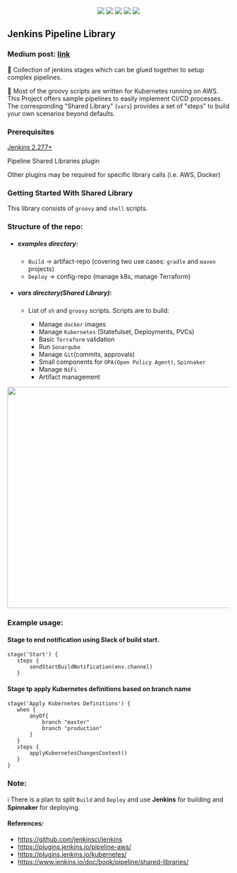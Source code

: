 <p align="center">
    <a href="https://www.apache.org/licenses/LICENSE-2.0" alt="license">
        <img src="https://img.shields.io/github/license/tomarv2/jenkins-pipeline-library" /></a>
    <a href="https://github.com/tomarv2/jenkins-pipeline-library/tags" alt="GitHub tag">
        <img src="https://img.shields.io/github/v/tag/tomarv2/jenkins-pipeline-library" /></a>
    <a href="https://stackoverflow.com/users/6679867/tomarv2" alt="Stack Exchange reputation">
        <img src="https://img.shields.io/stackexchange/stackoverflow/r/6679867"></a>
    <a href="https://discord.gg/XH975bzN" alt="chat on Discord">
        <img src="https://img.shields.io/discord/813961944443912223?logo=discord"></a>
    <a href="https://twitter.com/intent/follow?screen_name=varuntomar2019" alt="follow on Twitter">
        <img src="https://img.shields.io/twitter/follow/varuntomar2019?style=social&logo=twitter"></a>
</p>

## Jenkins Pipeline Library

### Medium post: [link](https://medium.com/tomarv2/jenkins-shared-libraries-ab64f7acac68)

:wave: Collection of jenkins stages which can be glued together to setup complex pipelines.

:wave: Most of the groovy scripts are written for Kubernetes running on AWS.  This Project offers sample pipelines to easily implement CI/CD processes. The corresponding "Shared Library" (`vars`) provides a set of "steps" to build your own scenarios beyond defaults.

### Prerequisites

[Jenkins 2.277+](https://hub.docker.com/r/jenkins/jenkins/tags/?page=1&ordering=last_updated)

Pipeline Shared Libraries plugin

Other plugins may be required for specific library calls (i.e. AWS, Docker)

### Getting Started With Shared Library

This library consists of `groovy` and `shell` scripts. 

### Structure of the repo:

 - ##### examples directory:
    - `Build` -> artifact-repo (covering two use cases: `gradle` and `maven` projects)
    - `Deploy` -> config-repo (manage k8s, manage Terraform)
 
- ##### vars directory(Shared Library):
    - List of `sh` and `groovy` scripts. Scripts are to build:
         
       - Manage `docker` images
       - Manage `Kubernetes` (Statefulset, Deployments, PVCs)
       - Basic `Terraform` validation
       - Run `Sonarqube`
       - Manage `Git`(commits, approvals)
       - Small components for `OPA(Open Policy Agent)`, `Spinnaker`
       - Manage `NiFi`
       - Artifact management
   

<p align="center">
  <img width="900" height="500" src="https://files.gitter.im/tomarv2/oy6L/Screen-Shot-2020-04-09-at-9.08.16-PM.png">
</p>

### Example usage:

#### Stage to end notification using Slack of build start.
```
stage('Start') {
   steps {
       sendStartBuildNotification(env.channel)
   }
```

#### Stage tp apply Kubernetes definitions based on branch name
```
stage('Apply Kubernetes Definitions') {
   when {
       anyOf{
           branch "master"
           branch "production"
       }  
   }
   steps {
       applyKubernetesChangesContext()
   }
}

```

### Note:

:information_source: There is a plan to split `Build` and `Deploy` and use **Jenkins** for building and **Spinnaker** for deploying.

#### References:

- https://github.com/jenkinsci/jenkins
- https://plugins.jenkins.io/pipeline-aws/
- https://plugins.jenkins.io/kubernetes/
- https://www.jenkins.io/doc/book/pipeline/shared-libraries/




